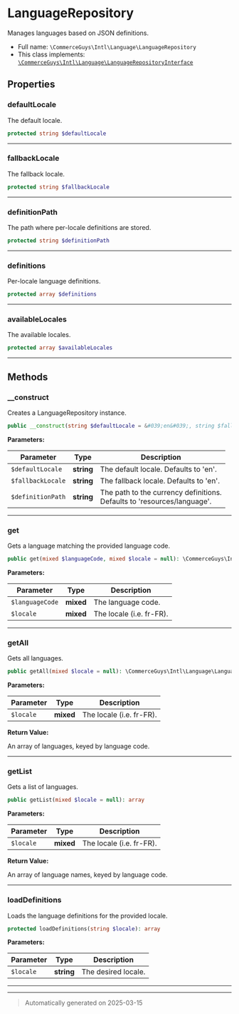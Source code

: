 
# LanguageRepository

Manages languages based on JSON definitions.



* Full name: `\CommerceGuys\Intl\Language\LanguageRepository`
* This class implements:
[`\CommerceGuys\Intl\Language\LanguageRepositoryInterface`](./LanguageRepositoryInterface.md)



## Properties


### defaultLocale

The default locale.

```php
protected string $defaultLocale
```






***

### fallbackLocale

The fallback locale.

```php
protected string $fallbackLocale
```






***

### definitionPath

The path where per-locale definitions are stored.

```php
protected string $definitionPath
```






***

### definitions

Per-locale language definitions.

```php
protected array $definitions
```






***

### availableLocales

The available locales.

```php
protected array $availableLocales
```






***

## Methods


### __construct

Creates a LanguageRepository instance.

```php
public __construct(string $defaultLocale = &#039;en&#039;, string $fallbackLocale = &#039;en&#039;, string $definitionPath = null): mixed
```








**Parameters:**

| Parameter | Type | Description |
|-----------|------|-------------|
| `$defaultLocale` | **string** | The default locale. Defaults to &#039;en&#039;. |
| `$fallbackLocale` | **string** | The fallback locale. Defaults to &#039;en&#039;. |
| `$definitionPath` | **string** | The path to the currency definitions.<br />Defaults to &#039;resources/language&#039;. |





***

### get

Gets a language matching the provided language code.

```php
public get(mixed $languageCode, mixed $locale = null): \CommerceGuys\Intl\Language\Language
```








**Parameters:**

| Parameter | Type | Description |
|-----------|------|-------------|
| `$languageCode` | **mixed** | The language code. |
| `$locale` | **mixed** | The locale (i.e. fr-FR). |





***

### getAll

Gets all languages.

```php
public getAll(mixed $locale = null): \CommerceGuys\Intl\Language\Language[]
```








**Parameters:**

| Parameter | Type | Description |
|-----------|------|-------------|
| `$locale` | **mixed** | The locale (i.e. fr-FR). |


**Return Value:**

An array of languages, keyed by language code.




***

### getList

Gets a list of languages.

```php
public getList(mixed $locale = null): array
```








**Parameters:**

| Parameter | Type | Description |
|-----------|------|-------------|
| `$locale` | **mixed** | The locale (i.e. fr-FR). |


**Return Value:**

An array of language names, keyed by language code.




***

### loadDefinitions

Loads the language definitions for the provided locale.

```php
protected loadDefinitions(string $locale): array
```








**Parameters:**

| Parameter | Type | Description |
|-----------|------|-------------|
| `$locale` | **string** | The desired locale. |





***


***
> Automatically generated on 2025-03-15
